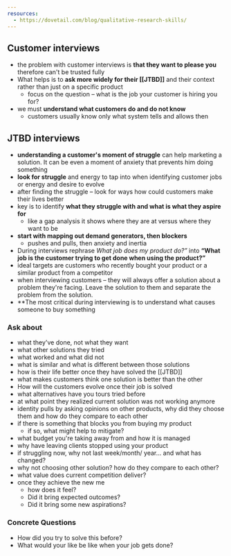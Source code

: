 ```yaml
---
resources:
  - https://dovetail.com/blog/qualitative-research-skills/
---
```


## Customer interviews
- the problem with customer interviews is **that they want to please you** therefore can't be trusted fully
- What helps is to **ask more widely for their [[JTBD]]** and their context rather than just on a specific product
	- focus on the question – what is the job your customer is hiring you for?
- we must **understand what customers do and do not know**
	- customers usually know only what system tells and allows then
## JTBD interviews
- **understanding a customer's moment of struggle** can help marketing a solution. It can be even a moment of anxiety that prevents him doing something
- **look for struggle** and energy to tap into when identifying customer jobs or energy and desire to evolve
- after finding the struggle – look for ways how could customers make their lives better
- key is to identify **what they struggle with and what is what they aspire for**
	- like a gap analysis it shows where they are at versus where they want to be
- **start with mapping out demand generators, then blockers**
	- pushes and pulls, then anxiety and inertia
- During interviews rephrase *What job does my product do?”* into **“What job is the customer trying to get done when using the product?”**
- ideal targets are customers who recently bought your product or a similar product from a competitor
- when interviewing customers – they will always offer a solution about a problem they're facing. Leave the solution to them and separate the problem from the solution.
- **The most critical during interviewing is to understand what causes someone to buy something
### Ask about
- what they've done, not what they want
- what other solutions they tried
- what worked and what did not
- what is similar and what is different between those solutions
- how is their life better once they have solved the [[JTBD]]
- what makes customers think one solution is better than the other
- How will the customers evolve once their job is solved
- what alternatives have you tours tried before
- at what point they realized current solution was not working anymore
- identity pulls by asking opinions on other products, why did they choose them and how do they compare to each other
- if there is something that blocks you from buying my product
	- if so, what might help to mitigate?
- what budget you're taking away from and how it is managed
- why have leaving clients stopped using your product
- if struggling now, why not last week/month/ year... and what has changed?
- why not choosing other solution? how do they compare to each other?
- what value does current competition deliver?
- once they achieve the new me
	- how does it feel?
	- Did it bring expected outcomes?
	- Did it bring some new aspirations?
### Concrete Questions
- How did you try to solve this before?
- What would your like be like when your job gets done?
